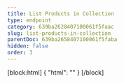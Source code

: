 ```yaml
---
title: List Products in Collection
type: endpoint
category: 639ba2628407100061f5faac
slug: list-products-in-collection
parentDoc: 639ba2658407100061f5faba
hidden: false
order: 3
---
```

[block:html]
{
  "html": "<style>\n.LanguagePicker-divider { \n  display: none; }\n</style>"
}
[/block]